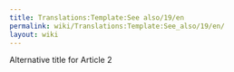 ```yaml
---
title: Translations:Template:See also/19/en
permalink: wiki/Translations:Template:See_also/19/en/
layout: wiki
---
```


Alternative title for Article 2

